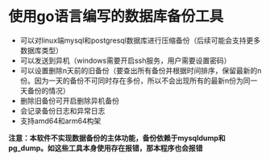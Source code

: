 # 使用go语言编写的数据库备份工具

* 可以对linux端mysql和postgresql数据库进行压缩备份（后续可能会支持更多数据库类型）
* 可以发送到异机（windows需要开启ssh服务，用户需要设置密码）
* 可以设置删除n天前的旧备份（要查出所有备份并根据时间排序，保留最新的n份。因为一天的备份不可同时存在多份，所以不会出现所有的最新n份为同一天备份的情况）
* 删除旧备份可开启删除异机备份
* 会记录备份日志和异常日志
* 支持amd64和arm64构架

__注意：本软件不实现数据备份的主体功能，备份依赖于mysqldump和pg_dump。如这些工具本身使用存在报错，那本程序也会报错__